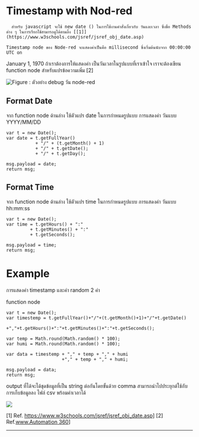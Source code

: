 # Timestamp with Nod-red

      สำหรับ javascript จะใช้ new date () ในการใช้งานคำสั่งเกี่ยวกับ วันและเวลา ซึ่งชื่อ Methods ต่าง ๆ ในการเรียกใช้สามารถดูได้ตามลิ้ง [[1]](https://www.w3schools.com/jsref/jsref_obj_date.asp)

    Timestamp node ของ Node-red จะแสดงค่าเป็นคือ millisecond ซึ่งเริ่มต้นนับจาก 00:00:00 UTC on 

January 1, 1970 ถ้าเราต้องการให้แสดงค่า เป็นวันเวลาในรูปแบบที่เราเข้าใจ เราจะต้องเขียน function node สำหรับแปรข้อความเพิ่ม [2]



![Figure : ตัวอย่าง debug วัน node-red](https://paper-attachments.dropboxusercontent.com/s_4B538F09C5D886BC9475F751A0B960F29C520192BAC17CD867EC4ADD224AEFDA_1670825688161_image.png)



## **Format Date**

จาก function node ด้านล่าง ใช้ตัวแปร date ในการกำหนดรูปแบบ การแสดงค่า วันแบบ YYYY/MM/DD

    var t = new Date();
    var date = t.getFullYear() 
               + "/" + (t.getMonth() + 1) 
               + "/" + t.getDate();
               + "/" + t.getDay();
               
    msg.payload = date;
    return msg;



## **Format Time**

จาก function node ด้านล่าง ใช้ตัวแปร time ในการกำหนดรูปแบบ การแสดงค่า วันแบบ hh:mm:ss

    var t = new Date();
    var time = t.getHours() + ":" 
             + t.getMinutes() + ":" 
             + t.getSeconds();
            
    msg.payload = time;
    return msg;



# **Example** 

การแสดงค่า timestamp และค่า random 2 ค่า 

function node

    var t = new Date(); 
    var timestemp = t.getFullYear()+"/"+(t.getMonth()+1)+"/"+t.getDate()
                    +","+t.getHours()+":"+t.getMinutes()+":"+t.getSeconds();
    
    var temp = Math.round(Math.random() * 100);
    var humi = Math.round(Math.random() * 100);
    
    var data = timestemp + "," + temp + "," + humi 
                         +"," + temp + "," + humi;
                         
    msg.payload = data;
    return msg;

output ที่ได้จะได้ชุดข้อมูลที่เป็น string ต่อกันโดยขั้นด้วย comma สามารถนำไปประยุกต์ใช้กับการเก็บข้อมูลลง ไฟล์ csv พร้อมค่าเวลาได้


![](https://paper-attachments.dropboxusercontent.com/s_4B538F09C5D886BC9475F751A0B960F29C520192BAC17CD867EC4ADD224AEFDA_1670830322212_image.png)





[1] Ref. https://www.w3schools.com/jsref/jsref_obj_date.asp]
[2] Ref.[www.Automation 360](https://automation360blog.wordpress.com/2019/09/18/node-red_date_time/)]


----------


